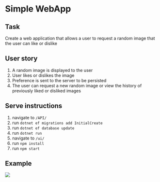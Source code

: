 # Simple WebApp

## Task
Create a web application that allows a user to request a random image that the user can like or dislike

## User story
1. A random image is displayed to the user
2. User likes or dislikes the image
3. Preference is sent to the server to be persisted
4. The user can request a new random image or view the history of previously
liked or disliked images

## Serve instructions
1. navigate to `/API/`
2. run `dotnet ef migrations add InitialCreate`
3. run `dotnet ef database update`
4. run `dotnet run`
5. navigate to `/ui/`
6. run `npm install`
7. run `npm start`

## Example

![](https://imgur.com/a/gIHSQcb)